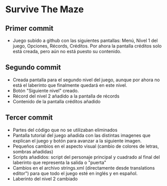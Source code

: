 # Survive The Maze

## Primer commit

- Juego subido a github con las siguientes pantallas: Menú, Nivel 1 del juego, Opciones, Récords, Créditos. Por ahora la pantalla créditos solo está creada, pero aún no está puesto su contenido.

## Segundo commit

- Creada pantalla para el segundo nivel del juego, aunque por ahora no está el laberinto que finalmente quedará en este nivel.
- Botón "Siguiente nivel" creado.
- Récord del nivel 2 añadido a la pantalla de récords
- Contenido de la pantalla créditos añadido

## Tercer commit

- Partes del código que no se utilizaban eliminados
- Pantalla tutorial del juego añadida con las distintas imagenes que explican el juego y botón para avanzar a la siguiente imagen.
- Pequeños cambios en el aspecto visual (cambio de colores de letras, sombras añadidas)
- Scripts añadidos: script del personaje principal y cuadrado al final del laberinto que representa la salida o "puerta"
- Cambios en el archivo strings.xml (directamente desde translations editor") para que todo el juego esté en inglés y en español.
- Laberinto del nivel 2 cambiado
